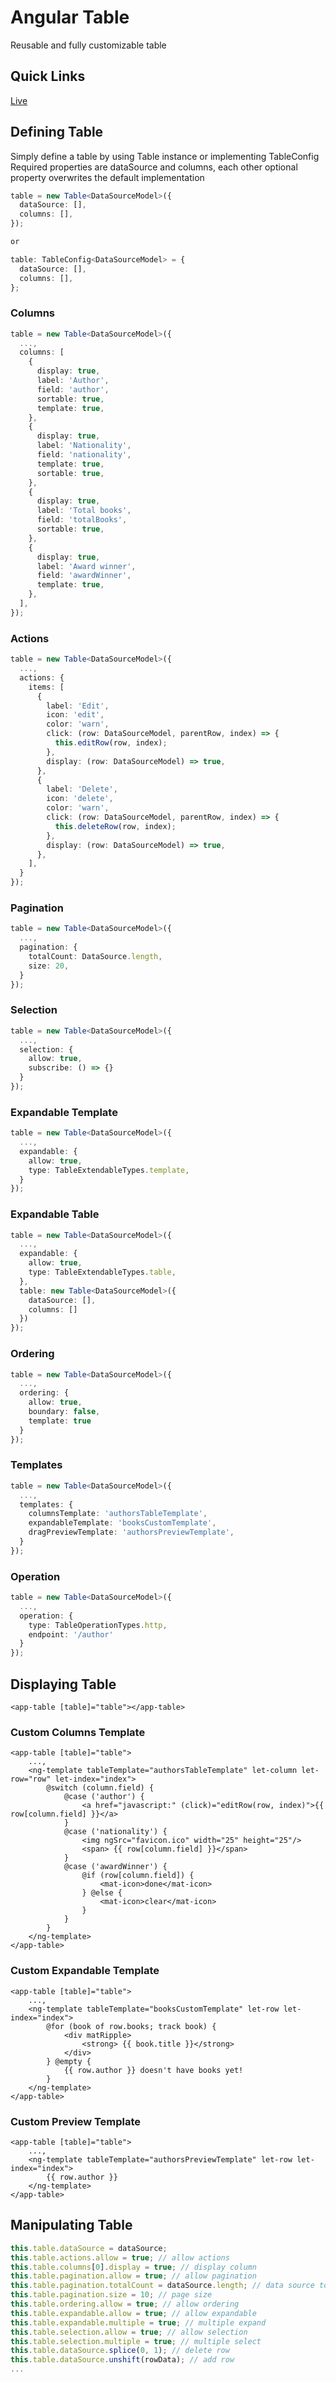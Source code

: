 # Angular Table

Reusable and fully customizable table

## Quick Links

[Live](https://klodianshaba.github.io/angular-table/)

## Defining Table

Simply define a table by using Table instance or implementing TableConfig\
Required properties are dataSource and columns, each other optional property overwrites the default implementation

```typescript
table = new Table<DataSourceModel>({
  dataSource: [],
  columns: [],
});

or

table: TableConfig<DataSourceModel> = {
  dataSource: [],
  columns: [],
};
```

### Columns

```typescript
table = new Table<DataSourceModel>({
  ...,
  columns: [
    {
      display: true,
      label: 'Author',
      field: 'author',
      sortable: true,
      template: true,
    },
    {
      display: true,
      label: 'Nationality',
      field: 'nationality',
      template: true,
      sortable: true,
    },
    {
      display: true,
      label: 'Total books',
      field: 'totalBooks',
      sortable: true,
    },
    {
      display: true,
      label: 'Award winner',
      field: 'awardWinner',
      template: true,
    },
  ],
});
```

### Actions

```typescript
table = new Table<DataSourceModel>({
  ...,
  actions: {
    items: [
      {
        label: 'Edit',
        icon: 'edit',
        color: 'warn',
        click: (row: DataSourceModel, parentRow, index) => {
          this.editRow(row, index);
        },
        display: (row: DataSourceModel) => true,
      },
      {
        label: 'Delete',
        icon: 'delete',
        color: 'warn',
        click: (row: DataSourceModel, parentRow, index) => {
          this.deleteRow(row, index);
        },
        display: (row: DataSourceModel) => true,
      },
    ],
  }
});
```

### Pagination

```typescript
table = new Table<DataSourceModel>({
  ...,
  pagination: {
    totalCount: DataSource.length,
    size: 20,
  }
});
```

### Selection 

```typescript
table = new Table<DataSourceModel>({
  ...,
  selection: {
    allow: true,
    subscribe: () => {}
  }
});
```

### Expandable Template

```typescript
table = new Table<DataSourceModel>({
  ...,
  expandable: {
    allow: true,
    type: TableExtendableTypes.template,
  }
});
```

### Expandable Table 

```typescript
table = new Table<DataSourceModel>({
  ...,
  expandable: {
    allow: true,
    type: TableExtendableTypes.table,
  },
  table: new Table<DataSourceModel>({
    dataSource: [],
    columns: []
  })
});
```

### Ordering 

```typescript
table = new Table<DataSourceModel>({
  ...,
  ordering: {
    allow: true,
    boundary: false,
    template: true
  }
});
```

### Templates 

```typescript
table = new Table<DataSourceModel>({
  ...,
  templates: {
    columnsTemplate: 'authorsTableTemplate',
    expandableTemplate: 'booksCustomTemplate',
    dragPreviewTemplate: 'authorsPreviewTemplate',
  }
});
```

### Operation 

```typescript
table = new Table<DataSourceModel>({
  ...,
  operation: {
    type: TableOperationTypes.http,
    endpoint: '/author'
  }
});
```

## Displaying Table

```angular17html
<app-table [table]="table"></app-table>
```

### Custom Columns Template

```angular17html
<app-table [table]="table">
    ...,
    <ng-template tableTemplate="authorsTableTemplate" let-column let-row="row" let-index="index">
        @switch (column.field) {
            @case ('author') {
                <a href="javascript:" (click)="editRow(row, index)">{{ row[column.field] }}</a>
            }
            @case ('nationality') {
                <img ngSrc="favicon.ico" width="25" height="25"/>
                <span> {{ row[column.field] }}</span>
            }
            @case ('awardWinner') {
                @if (row[column.field]) {
                    <mat-icon>done</mat-icon>
                } @else {
                    <mat-icon>clear</mat-icon>
                }
            }
        }
    </ng-template>
</app-table>
```

### Custom Expandable Template

```angular17html
<app-table [table]="table">
    ...,
    <ng-template tableTemplate="booksCustomTemplate" let-row let-index="index">
        @for (book of row.books; track book) {
            <div matRipple>
                <strong> {{ book.title }}</strong>
            </div>
        } @empty {
            {{ row.author }} doesn't have books yet!
        }
    </ng-template>
</app-table>
```

### Custom Preview Template

```angular17html
<app-table [table]="table">
    ...,
    <ng-template tableTemplate="authorsPreviewTemplate" let-row let-index="index">
        {{ row.author }}
    </ng-template>
</app-table>
```

## Manipulating Table

```typescript
this.table.dataSource = dataSource;
this.table.actions.allow = true; // allow actions
this.table.columns[0].display = true; // display column
this.table.pagination.allow = true; // allow pagination
this.table.pagination.totalCount = dataSource.length; // data source total count
this.table.pagination.size = 10; // page size
this.table.ordering.allow = true; // allow ordering
this.table.expandable.allow = true; // allow expandable
this.table.expandable.multiple = true; // multiple expand
this.table.selection.allow = true; // allow selection
this.table.selection.multiple = true; // multiple select
this.table.dataSource.splice(0, 1); // delete row
this.table.dataSource.unshift(rowData); // add row
...
```
